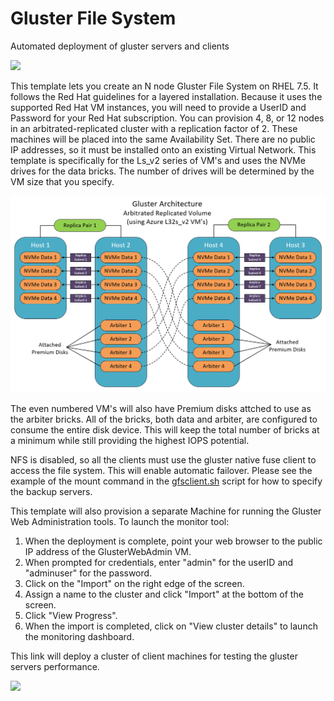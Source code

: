 # Gluster File System
Automated deployment of gluster servers and clients

<a href="https://portal.azure.com/#create/Microsoft.Template/uri/https%3A%2F%2Fraw.githubusercontent.com%2Fgrandparoach%2Fgluster%2FLseriesEDA%2Fazuredeploy.json" target="_blank">
    <img src="http://azuredeploy.net/deploybutton.png"/>
</a>

This template lets you create an N node Gluster File System on RHEL 7.5. It follows the Red Hat guidelines for a layered installation.  Because it uses the supported Red Hat VM instances, you will need to provide a UserID and Password for your Red Hat subscription.  You can provision 4, 8, or 12 nodes in an arbitrated-replicated cluster with a replication factor of 2. These machines will be placed into the same Availability Set.  There are no public IP addresses, so it must be installed onto an existing Virtual Network.  This template is specifically for the Ls_v2 series of VM's and uses the NVMe drives for the data bricks.  The number of drives will be determined by the VM size that you specify. 

![Architecture](Doc/GlusterArchitecture.png)

The even numbered VM's will also have Premium disks attched to use as the arbiter bricks.  All of the bricks, both data and arbiter, are configured to consume the entire disk device.  This will keep the total number of bricks at a minimum while still providing the highest IOPS potential.

NFS is disabled, so all the clients must use the gluster native fuse client to access the file system.  This will enable automatic failover.  Please see the example of the mount command in the [gfsclient.sh](https://github.com/grandparoach/gluster/blob/LseriesEDA/gfsclient.sh) script for how to specify the backup servers.

This template will also provision a separate Machine for running the Gluster Web Administration tools.  To launch the monitor tool:

1. When the deployment is complete, point your web browser to the public IP address of the GlusterWebAdmin VM.
2. When prompted for credentials, enter "admin" for the userID and "adminuser" for the password.
3. Click on the "Import" on the right edge of the screen.
4. Assign a name to the cluster and click "Import" at the bottom of the screen.
5. Click "View Progress".  
6. When the import is completed, click on "View cluster details" to launch the monitoring dashboard.




This link will deploy a cluster of client machines for testing the gluster servers performance.

<a href="https://portal.azure.com/#create/Microsoft.Template/uri/https%3A%2F%2Fraw.githubusercontent.com%2Fgrandparoach%2Fgluster%2FEDA%2Fgluster_client.json" target="_blank">
    <img src="http://azuredeploy.net/deploybutton.png"/>
</a>

